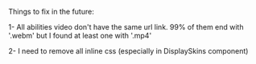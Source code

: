 Things to fix in the future:

1- All abilities video don't have the same url link. 99% of them end with '.webm' but I found at least one with '.mp4'

2- I need to remove all inline css (especially in DisplaySkins component)